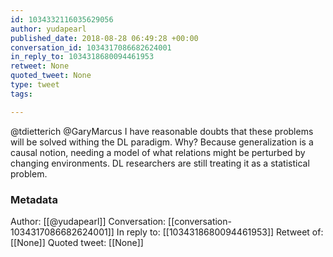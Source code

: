 ```yaml
---
id: 1034332116035629056
author: yudapearl
published_date: 2018-08-28 06:49:28 +00:00
conversation_id: 1034317086682624001
in_reply_to: 1034318680094461953
retweet: None
quoted_tweet: None
type: tweet
tags:

---
```


@tdietterich @GaryMarcus I have reasonable doubts that these problems will be solved withing the DL paradigm. Why? Because generalization is a causal notion, needing a model of what relations might be perturbed by changing environments. DL researchers are still treating it as a statistical problem.

### Metadata

Author: [[@yudapearl]]
Conversation: [[conversation-1034317086682624001]]
In reply to: [[1034318680094461953]]
Retweet of: [[None]]
Quoted tweet: [[None]]
